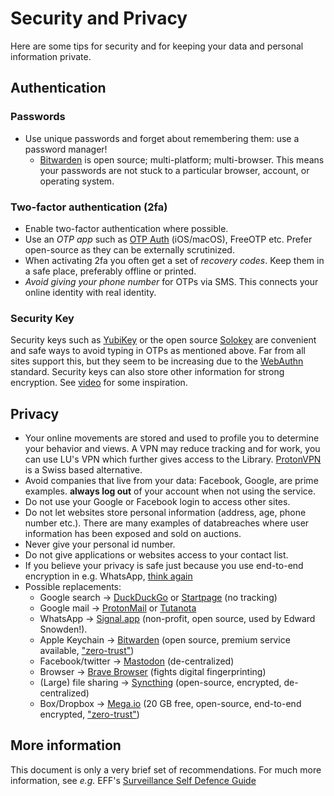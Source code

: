 # Security and Privacy

Here are some tips for security and for keeping your data and personal information private.

## Authentication

### Passwords

- Use unique passwords and forget about remembering them: use a password manager!
  - [Bitwarden](https://bitwarden.com/) is open source; multi-platform; multi-browser. This means your passwords are not stuck
    to a particular browser, account, or operating system.
    
### Two-factor authentication (2fa)

- Enable two-factor authentication where possible.
- Use an _OTP app_ such as [OTP Auth](https://cooperrs.de/otpauth.html) (iOS/macOS), FreeOTP etc. Prefer open-source as they can be externally scrutinized.
- When activating 2fa you often get a set of _recovery codes_. Keep them in a safe place, preferably offline or printed.
- _Avoid giving your phone number_ for OTPs via SMS. This connects your online identity with real identity.


### Security Key

Security keys such as [YubiKey](www.yubico.com) or the open source [Solokey](https://solokeys.com/) are convenient and safe ways to avoid typing in OTPs as mentioned above.
Far from all sites support this, but they seem to be increasing due to the [WebAuthn](https://en.wikipedia.org/wiki/WebAuthn)
standard. Security keys can also store other information for strong encryption. See [video](https://www.youtube.com/watch?v=aAr41uSC4vs) for some inspiration.

## Privacy

- Your online movements are stored and used to profile you to determine your behavior and views. A VPN may reduce tracking and
  for work, you can use LU's VPN which further gives access to the Library.
  [ProtonVPN](https://protonvpn.com) is a Swiss based alternative.
- Avoid companies that live from your data: Facebook, Google, are prime examples.
  **always log out** of your account when not using the service.
- Do not use your Google or Facebook login to access other sites.
- Do not let websites store personal information (address, age, phone number etc.). There are many examples of databreaches where user information has been exposed and sold on auctions.
- Never give your personal id number.
- Do not give applications or websites access to your contact list.
- If you believe your privacy is safe just because you use end-to-end encryption in e.g. WhatsApp, [think again](https://www.globalviews360.com/articles/whatsapps-new-privacy-policy-collecting-metadata-and-its-implications)
- Possible replacements:
  - Google search → [DuckDuckGo](https://duckduckgo.com) or [Startpage](https://www.startpage.com/) (no tracking)
  - Google mail → [ProtonMail](https://protonmail.com) or [Tutanota](https://tutanota.com/)
  - WhatsApp → [Signal.app](https://signal.org) (non-profit, open source, used by Edward Snowden!).
  - Apple Keychain → [Bitwarden](https://bitwarden.com/) (open source, premium service available, ["zero-trust"](https://en.wikipedia.org/wiki/Zero_trust_security_model))
  - Facebook/twitter → [Mastodon](https://joinmastodon.org/) (de-centralized)
  - Browser → [Brave Browser](https://brave.com/) (fights digital fingerprinting)
  - (Large) file sharing → [Syncthing](https://syncthing.net/) (open-source, encrypted, de-centralized)
  - Box/Dropbox → [Mega.io](https://mega.io/) (20 GB free, open-source, end-to-end encrypted, ["zero-trust"](https://en.wikipedia.org/wiki/Zero_trust_security_model))

## More information

This document is only a very brief set of recommendations. For much more information, see _e.g._ EFF's [Surveillance Self Defence Guide](https://ssd.eff.org)
